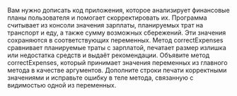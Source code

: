 Вам нужно дописать код приложения, которое анализирует финансовые планы пользователя и помогает скорректировать их. Программа считывает из консоли значения зарплаты, планируемых трат на транспорт и еду, а также сумму возможных сбережений. Эти значения сохраняются в соответствующих переменных. Метод correctExpenses сравнивает планируемые траты с зарплатой, печатает размер излишка или недостатка средств и выдаёт рекомендации.
Объявите метод correctExpenses, который принимает значения переменных из главного метода в качестве аргументов. Дополните строки печати корректными значениями и исправьте ошибку в теле метода, связанную с видимостью одной из переменных.